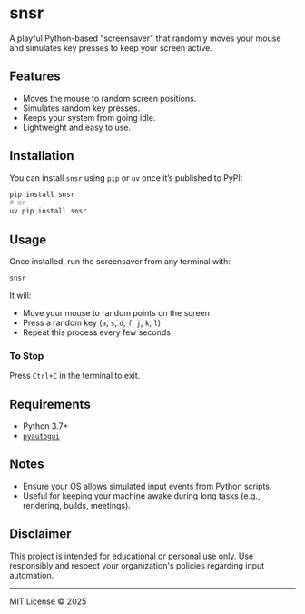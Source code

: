 # snsr

A playful Python-based "screensaver" that randomly moves your mouse and simulates key presses to keep your screen active.

## Features

- Moves the mouse to random screen positions.
- Simulates random key presses.
- Keeps your system from going idle.
- Lightweight and easy to use.

## Installation

You can install `snsr` using `pip` or `uv` once it’s published to PyPI:

```bash
pip install snsr
# or
uv pip install snsr
````

## Usage

Once installed, run the screensaver from any terminal with:

```bash
snsr
```

It will:

* Move your mouse to random points on the screen
* Press a random key (`a`, `s`, `d`, `f`, `j`, `k`, `l`)
* Repeat this process every few seconds

### To Stop

Press `Ctrl+C` in the terminal to exit.

## Requirements

* Python 3.7+
* [`pyautogui`](https://pypi.org/project/pyautogui/)

## Notes

* Ensure your OS allows simulated input events from Python scripts.
* Useful for keeping your machine awake during long tasks (e.g., rendering, builds, meetings).

## Disclaimer

This project is intended for educational or personal use only. Use responsibly and respect your organization's policies regarding input automation.

---

MIT License © 2025
